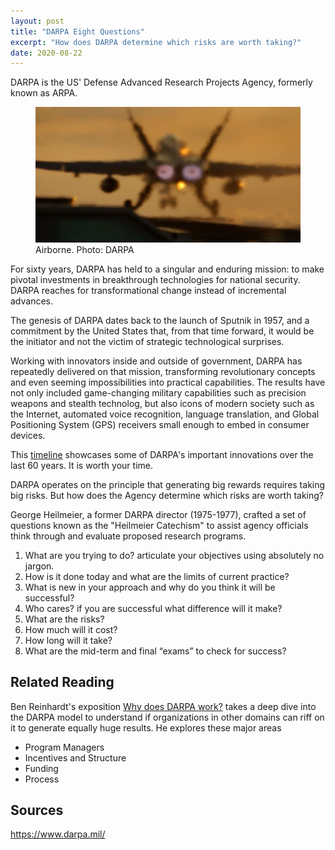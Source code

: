 ```yaml
---
layout: post
title: "DARPA Eight Questions"
excerpt: "How does DARPA determine which risks are worth taking?"
date: 2020-08-22
---
```


DARPA is the US' Defense Advanced Research Projects Agency, formerly known as ARPA.

<figure>
<img alt="fighter" src="/assets/fighter.jpg">
<figcaption>Airborne. Photo: DARPA</figcaption>
</figure>

For sixty years, DARPA has held to a singular and enduring mission: to make pivotal investments in breakthrough technologies for national security. DARPA reaches for transformational change instead of incremental advances.

The genesis of DARPA dates back to the launch of Sputnik in 1957, and a commitment by the United States that, from that time forward, it would be the initiator and not the victim of strategic technological surprises. 

Working with innovators inside and outside of government, DARPA has repeatedly delivered on that mission, transforming revolutionary concepts and even seeming impossibilities into practical capabilities. The results have not only included game-changing military capabilities such as precision weapons and stealth technolog, but also icons of modern society such as the Internet, automated voice recognition, language translation, and Global Positioning System (GPS) receivers small enough to embed in consumer devices.

This [timeline](https://www.darpa.mil/Timeline/index) showcases some of DARPA's important innovations over the last 60 years. It is worth your time.

DARPA operates on the principle that generating big rewards requires taking big risks. But how does the Agency determine which risks are worth taking? 

George Heilmeier, a former DARPA director (1975-1977), crafted a set of questions known as the "Heilmeier Catechism" to assist agency officials think through and evaluate proposed research programs. 

1. What are you trying to do? articulate your objectives using absolutely no jargon. 
2. How is it done today and what are the limits of current practice? 
3. What is new in your approach and why do you think it will be successful? 
4. Who cares? if you are successful what difference will it make? 
5. What are the risks? 
6. How much will it cost? 
7. How long will it take? 
8. What are the mid-term and final “exams” to check for success?

## Related Reading
Ben Reinhardt's exposition [Why does DARPA work?](https://benjaminreinhardt.com/wddw#riffing_on_the_arpa_model_mini) takes a deep dive into the DARPA model to understand if organizations in other domains can riff on it to generate equally huge results. He explores these major areas

- Program Managers
- Incentives and Structure
- Funding
- Process

## Sources
<https://www.darpa.mil/>


